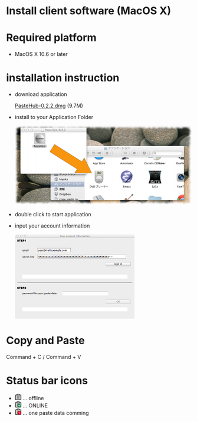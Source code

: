 Install client software (MacOS X)
=======================

# Required platform

- MacOS X 10.6 or later

# installation instruction

- download application

  [PasteHub-0.2.2.dmg](https://s3-ap-northeast-1.amazonaws.com/pastehub/release/MacOSX/PasteHub-0.2.2.dmg) (9.7M)

- install to your Application Folder

  ![Copy opertion](DragToApplicationFolder.png) 

- double click to start application

- input your account information

  ![signin](signin_window.png)

# Copy and Paste

  Command + C / Command + V

# Status bar icons

+ ![signin](pastehub_statusbar_normal.png)  ... offline
+ ![signin](pastehub_statusbar_checked.png) ... ONLINE
+ ![signin](pastehub_statusbar_1.png) ... one paste data comming

